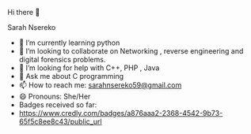 Hi there 👋

Sarah Nsereko 




- 🌱 I’m currently learning python
- 👯 I’m looking to collaborate on Networking , reverse engineering  and digital forensics problems.
- 🤔 I’m looking for help with C++, PHP , Java
- 💬 Ask me about C programming
- 📫 How to reach me: sarahnsereko59@gmail.com
- 😄 Pronouns: She/Her
- Badges received so far:
- https://www.credly.com/badges/a876aaa2-2368-4542-9b73-65f5c8ee8c43/public_url


